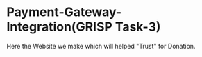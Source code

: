 # Payment-Gateway-Integration(GRISP Task-3)
Here the Website we make which will helped "Trust" for Donation. 
